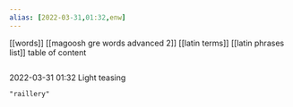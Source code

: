 ```yaml
---
alias: [2022-03-31,01:32,enw]
---
```

[[words]] [[magoosh gre words advanced 2]] [[latin terms]] [[latin phrases list]]
table of content
```toc
```

2022-03-31 01:32
Light teasing
```query
"raillery"
```